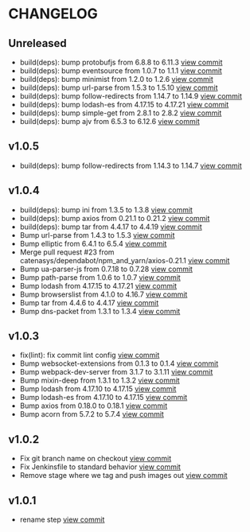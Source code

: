 # CHANGELOG

## Unreleased

* build(deps): bump protobufjs from 6.8.8 to 6.11.3 [view commit](https://github.com/catenasys/xo-demo/commit/b82fc93cbad239c0c8c8c2f1b0ba7d133689a9c4)
* build(deps): bump eventsource from 1.0.7 to 1.1.1 [view commit](https://github.com/catenasys/xo-demo/commit/95430383adeb258d1e1143a108bf0209e1cb8375)
* build(deps): bump minimist from 1.2.0 to 1.2.6 [view commit](https://github.com/catenasys/xo-demo/commit/7e260562b098e5cc8d080c2bb9d35aa8e2697a3a)
* build(deps): bump url-parse from 1.5.3 to 1.5.10 [view commit](https://github.com/catenasys/xo-demo/commit/e58b9caf2cb2bf42d1e6b1ccebccab527265f6d6)
* build(deps): bump follow-redirects from 1.14.7 to 1.14.9 [view commit](https://github.com/catenasys/xo-demo/commit/fd517fb6cd162362fc08eab42690941b0e12c051)
* build(deps): bump lodash-es from 4.17.15 to 4.17.21 [view commit](https://github.com/catenasys/xo-demo/commit/0cc756557d71ae195eef8647bbacc69726e70d88)
* build(deps): bump simple-get from 2.8.1 to 2.8.2 [view commit](https://github.com/catenasys/xo-demo/commit/8417a6d2b1178fb2acd80c805629e2bbb562ba92)
* build(deps): bump ajv from 6.5.3 to 6.12.6 [view commit](https://github.com/catenasys/xo-demo/commit/548d524bddddd23afd85c8ca3b76062fb7d34e85)

## v1.0.5

* build(deps): bump follow-redirects from 1.14.3 to 1.14.7 [view commit](https://github.com/catenasys/xo-demo/commit/e2bc0eed6ee18d0ffa9dd7675118d92edbad577c)

## v1.0.4

* build(deps): bump ini from 1.3.5 to 1.3.8 [view commit](https://github.com/catenasys/xo-demo/commit/13c64403bfbe7627c2fbd247c20effc64a3b0fe2)
* build(deps): bump axios from 0.21.1 to 0.21.2 [view commit](https://github.com/catenasys/xo-demo/commit/0d9a5bf4af7331eceac68ca77dffc9036e04f199)
* build(deps): bump tar from 4.4.17 to 4.4.19 [view commit](https://github.com/catenasys/xo-demo/commit/e5f287c1c97a1d9f1275d2335b5224e9209d5fbc)
* Bump url-parse from 1.4.3 to 1.5.3 [view commit](https://github.com/catenasys/xo-demo/commit/4499312bf7913e72ed94cef6e2fb3be353eabdcc)
* Bump elliptic from 6.4.1 to 6.5.4 [view commit](https://github.com/catenasys/xo-demo/commit/318e9d386a18ca6c6289e1325d03093efaf60639)
* Merge pull request #23 from catenasys/dependabot/npm_and_yarn/axios-0.21.1 [view commit](https://github.com/catenasys/xo-demo/commit/10dff537e33514627e0b481866b650dd04b6db5f)
* Bump ua-parser-js from 0.7.18 to 0.7.28 [view commit](https://github.com/catenasys/xo-demo/commit/ea9b3f357df4c9dee453035bb5cbdc8aaf4ba121)
* Bump path-parse from 1.0.6 to 1.0.7 [view commit](https://github.com/catenasys/xo-demo/commit/46e35fca00b3537b779b68fc4056c343258f09cd)
* Bump lodash from 4.17.15 to 4.17.21 [view commit](https://github.com/catenasys/xo-demo/commit/5a68ccb70cb760918c724f687c6dda0057001038)
* Bump browserslist from 4.1.0 to 4.16.7 [view commit](https://github.com/catenasys/xo-demo/commit/9447e93fd8842e3a29394a7fa74ca60a7f1058df)
* Bump tar from 4.4.6 to 4.4.17 [view commit](https://github.com/catenasys/xo-demo/commit/946b7d089e75ab71387812a7968f1f0a72106933)
* Bump dns-packet from 1.3.1 to 1.3.4 [view commit](https://github.com/catenasys/xo-demo/commit/09b32735eef6d07d7ea6df075210cbcc27e82ef1)

## v1.0.3

* fix(lint): fix commit lint config [view commit](https://github.com/catenasys/xo-demo/commit/a8e099b531e3d8d8b96abd806ee470729c5ee077)
* Bump websocket-extensions from 0.1.3 to 0.1.4 [view commit](https://github.com/catenasys/xo-demo/commit/ac1424307fdf9ca894380abbb42177504dbf1dca)
* Bump webpack-dev-server from 3.1.7 to 3.1.11 [view commit](https://github.com/catenasys/xo-demo/commit/2eecd35281be339722ea9bfc6737ceb6efcd237a)
* Bump mixin-deep from 1.3.1 to 1.3.2 [view commit](https://github.com/catenasys/xo-demo/commit/7505d3659e577f8e58e7eb984440bfbc056c8b95)
* Bump lodash from 4.17.10 to 4.17.15 [view commit](https://github.com/catenasys/xo-demo/commit/909a88c9b0feb408c1ddf76ca3cd721a932c52c4)
* Bump lodash-es from 4.17.10 to 4.17.15 [view commit](https://github.com/catenasys/xo-demo/commit/4f152ca43654058e7483722c854da4796b9e8212)
* Bump axios from 0.18.0 to 0.18.1 [view commit](https://github.com/catenasys/xo-demo/commit/e22b039b26fd5ee5a5b3883293ce8b31335f0ef3)
* Bump acorn from 5.7.2 to 5.7.4 [view commit](https://github.com/catenasys/xo-demo/commit/b70fd29528993cbf1b91d0e680c554c8d966b21a)

## v1.0.2

* Fix git branch name on checkout [view commit](https://github.com/catenasys/xo-demo/commit/28c737a04b4dcb82d1f15759c848d46c69e21319)
* Fix Jenkinsfile to standard behavior [view commit](https://github.com/catenasys/xo-demo/commit/50039e4f74d219da8555d5074f7357029c86c197)
* Remove stage where we tag and push images out [view commit](https://github.com/catenasys/xo-demo/commit/e4278288541f794951718940e8c71f4644d9d831)

## v1.0.1

* rename step [view commit](https://github.com/catenasys/xo-demo/commit/43576aa07c64e27fdb9ac7ef3fa0ecdcfcfdc834)

